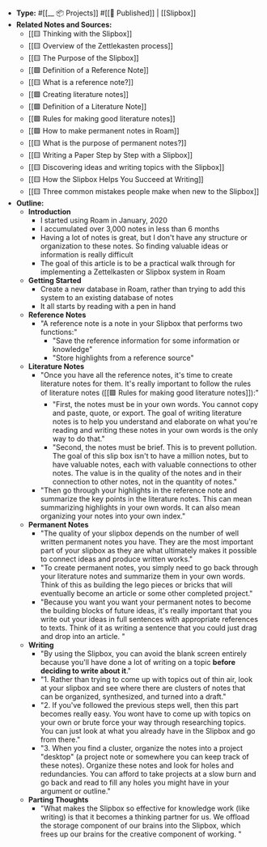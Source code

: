 - **Type:** #[[__ 📦 Projects]] #[[🚀 Published]] | [[Slipbox]]
- **Related Notes and Sources:**
    - [[🟨 Thinking with the Slipbox]]
    - [[🟨 Overview of the Zettlekasten process]]
    - [[🟨 The Purpose of the Slipbox]]
    - [[🟩 Definition of a Reference Note]]
    - [[🟨 What is a reference note?]]
    - [[🟩 Creating literature notes]]
    - [[🟩 Definition of a Literature Note]]
    - [[🟩 Rules for making good literature notes]]
    - [[🟩 How to make permanent notes in Roam]]
    - [[🟨 What is the purpose of permanent notes?]]
    - [[🟨 Writing a Paper Step by Step with a Slipbox]]
    - [[🟨 Discovering ideas and writing topics with the Slipbox]]
    - [[🟨 How the Slipbox Helps You Succeed at Writing]]
    - [[🟨 Three common mistakes people make when new to the Slipbox]] 
- **Outline:**
    - **Introduction**
        - I started using Roam in January, 2020
        - I accumulated over 3,000 notes in less than 6 months
        - Having a lot of notes is great, but I don't have any structure or organization to these notes. So finding valuable ideas or information is really difficult
        - The goal of this article is to be a practical walk through for implementing a Zettelkasten or Slipbox system in Roam
    - **Getting Started**
        - Create a new database in Roam, rather than trying to add this system to an existing database of notes
        - It all starts by reading with a pen in hand
    - **Reference Notes**
        - "A reference note is a note in your Slipbox that performs two functions:"
            - "Save the reference information for some information or knowledge"
            - "Store highlights from a reference source"
    - **Literature Notes**
        - "Once you have all the reference notes, it's time to create literature notes for them. It's really important to follow the rules of literature notes ([[🟩 Rules for making good literature notes]]):"
            - "First, the notes must be in your own words. You cannot copy and paste, quote, or export. The goal of writing literature notes is to help you understand and elaborate on what you're reading and writing these notes in your own words is the only way to do that."
            - "Second, the notes must be brief. This is to prevent pollution. The goal of this slip box isn't to have a million notes, but to have valuable notes, each with valuable connections to other notes. The value is in the quality of the notes and in their connection to other notes, not in the quantity of notes."
        - "Then go through your highlights in the reference note and summarize the key points in the literature notes. This can mean summarizing highlights in your own words. It can also mean organizing your notes into your own index."
    - **Permanent Notes**
        - "The quality of your slipbox depends on the number of well written permanent notes you have. They are the most important part of your slipbox as they are what ultimately makes it possible to connect ideas and produce written works."
        - "To create permanent notes, you simply need to go back through your literature notes and summarize them in your own words. Think of this as building the lego pieces or bricks that will eventually become an article or some other completed project."
        - "Because you want you want your permanent notes to become the building blocks of future ideas, it's really important that you write out your ideas in full sentences with appropriate references to texts. Think of it as writing a sentence that you could just drag and drop into an article. "
    - **Writing**
        - "By using the Slipbox, you can avoid the blank screen entirely because you'll have done a lot of writing on a topic __before deciding to write about it__."
        - "1. Rather than trying to come up with topics out of thin air, look at your slipbox and see where there are clusters of notes that can be organized, synthesized, and turned into a draft."
        - "2. If you've followed the previous steps well, then this part becomes really easy. You wont have to come up with topics on your own or brute force your way through researching topics. You can just look at what you already have in the Slipbox and go from there."
        - "3. When you find a cluster, organize the notes into a project "desktop" (a project note or somewhere you can keep track of these notes). Organize these notes and look for holes and redundancies. You can afford to take projects at a slow burn and go back and read to fill any holes you might have in your argument or outline."
    - **Parting Thoughts**
        - "What makes the Slipbox so effective for knowledge work (like writing) is that it becomes a thinking partner for us. We offload the storage component of our brains into the Slipbox, which frees up our brains for the creative component of working. "
